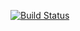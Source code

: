 [![Build Status](https://travis-ci.org/realestateanalytics/web-app.svg?branch=master)](https://travis-ci.org/realestateanalytics/web-app)
